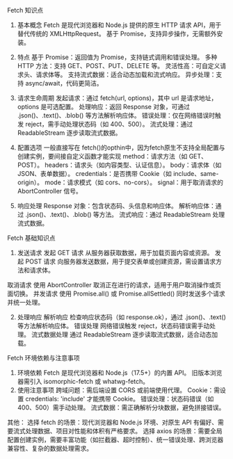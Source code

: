 Fetch 知识点

1. 基本概念
Fetch 是现代浏览器和 Node.js 提供的原生 HTTP 请求 API，用于替代传统的 XMLHttpRequest。
基于 Promise，支持异步操作，无需额外安装。

2. 特点
基于 Promise：返回值为 Promise，支持链式调用和错误处理。
多种 HTTP 方法：支持 GET、POST、PUT、DELETE 等。
灵活性高：可自定义请求头、请求体等。
支持流式数据：适合动态加载和流式响应。
异步处理：支持 async/await，代码更简洁。

3. 请求生命周期
发起请求：通过 fetch(url, options)，其中 url 是请求地址，options 是可选配置。
处理响应：返回 Response 对象，可通过 .json()、.text()、.blob() 等方法解析响应体。
错误处理：仅在网络错误时触发 reject，需手动处理状态码（如 400、500）。
流式处理：通过 ReadableStream 逐步读取流式数据。

4. 配置选项       一般直接写在 fetch()的opthin中，因为fetch原生不支持全局配置与创建实例，要间接自定义函数才能实现
method：请求方法（如 GET、POST）。
headers：请求头（如内容类型、认证信息）。
body：请求体（如 JSON、表单数据）。
credentials：是否携带 Cookie（如 include、same-origin）。
mode：请求模式（如 cors、no-cors）。
signal：用于取消请求的 AbortController 信号。

5. 响应处理
Response 对象：包含状态码、头信息和响应体。
解析响应体：通过 .json()、.text()、.blob() 等方法。
流式响应：通过 ReadableStream 处理流式数据。

Fetch 基础知识点
1. 发送请求
发起 GET 请求
从服务器获取数据，用于加载页面内容或资源。
发起 POST 请求
向服务器发送数据，用于提交表单或创建资源，需设置请求方法和请求体。

取消请求
使用 AbortController 取消正在进行的请求，适用于用户取消操作或页面切换。
并发请求
使用 Promise.all() 或 Promise.allSettled() 同时发送多个请求并统一处理。

2. 处理响应
解析响应
检查响应状态码（如 response.ok），通过 .json()、.text() 等方法解析响应体。
错误处理
网络错误触发 reject，状态码错误需手动处理。
流式数据处理
通过 ReadableStream 逐步读取流式数据，适合动态加载。




Fetch 环境依赖与注意事项
1. 环境依赖
Fetch 是现代浏览器和 Node.js（17.5+）的内置 API。
旧版本浏览器需引入 isomorphic-fetch 或 whatwg-fetch。
2. 使用注意事项
跨域问题：需后端设置 CORS 或前端使用代理。
Cookie：需设置 credentials: 'include' 才能携带 Cookie。
错误处理：状态码错误（如 400、500）需手动处理。
流式数据：需正确解析分块数据，避免拼接错误。



其他：
选择 fetch 的场景：现代浏览器和 Node.js 环境、对原生 API 有偏好、需要流式处理数据、项目对性能和体积有严格要求。
选择 axios 的场景：需要全局配置创建实例，需要丰富功能（如拦截器、超时控制）、统一错误处理、跨浏览器兼容性、复杂的数据处理需求。